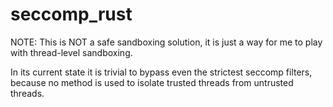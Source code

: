# seccomp_rust

NOTE: This is NOT a safe sandboxing solution, it is just a way for me to play with
thread-level sandboxing.

In its current state it is trivial to bypass even the strictest seccomp filters,
because no method is used to isolate trusted threads from untrusted threads.
